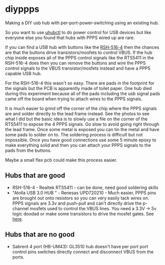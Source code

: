 # diyppps
Making a DIY usb hub with per-port-power-switching using an existing hub.

So you want to use [uhubctl](https://github.com/mvp/uhubctl) to do power
control for USB devices but like everyone else you found that hubs with PPPS
wired up are rare.

If you can find a USB hub with buttons like the [RSH-516-4](https://www.amazon.co.jp/gp/product/B07R227J1S/ref=ppx_yo_dt_b_asin_title_o02_s00?ie=UTF8&psc=1)
then the chances are that the buttons drive transistors/mosfets to control
VBUS. If the hub chip inside exposes all of the PPPS control signals like
the RTS5411 in the RSH-516-4 does then you can remove the buttons and
wire the PPPS control signals to the VBUS transistor/mosfets instead and
have a PPPS capable USB hub.

For the RSH-516-4 this wasn't so easy. There are pads in the footprint
for the signals but the PCB is apparently made of toilet paper.
One hub died during this experiment because all of the pads including
the usb signal pads came off the board when trying to attach wires to
the PPPS signals.

It is much easier to grind off the corner of the chip where the PPPS
signals are and solder directly to the lead frame instead. See the photos
to see what I did but the basic idea is to slowly use a file
on the corner of the RTS5411 to expose the 4 PPPS signals. Go slow
to avoid going right through the lead frame. Once some metal is exposed
you can tin the metal and have some pads to solder on to. The soldering
process is difficult but not impossible. Once you have good connections
use some 5 minute epoxy to make everything solid and then you can
attach your PPPS signals to the pads from the buttons.

Maybe a small flex pcb could make this process easier.

## Hubs that are good

- RSH-516-4 - Realtek RTS5411 - can be done, need good soldering skills
- "Atolla USB 3.0 HUB " - Renesas UPD720210 - Much easier, PPPS pins are
   brought out onto resistors so you can very easily tack wires on.
   PPPS signals are 3.3v and push-pull and can't directly drive the p-channel
   mosfets used to control the VBUS lines. You need a 3.3V -> 5v logic
   doodad or make some transistors to drive the mosfet gates.
   See [here](/atolla/).

## Hubs that are no good

- Sabrent 4 port (HB-UM43): GL3510 hub doesn't have per port port control pins
  switches directly connect and disconnect VBUS from the ports.
